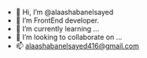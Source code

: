 - 👋 Hi, I’m @alaashabanelsayed
- 👀 I’m FrontEnd developer.
- 🌱 I’m currently learning ...
- 💞️ I’m looking to collaborate on ...
- 📫  alaashabanelsayed416@gmail.com

<!---
alaashabanelsayed/alaashabanelsayed is a ✨ special ✨ repository because its `README.md` (this file) appears on your GitHub profile.
You can click the Preview link to take a look at your changes.
--->
